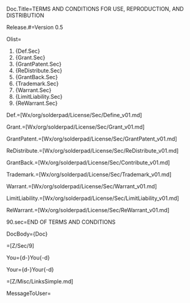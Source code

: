 Doc.Title=TERMS AND CONDITIONS FOR USE, REPRODUCTION, AND DISTRIBUTION

Release.#=Version 0.5

Olist=<ol><li>{Def.Sec}<li>{Grant.Sec}<li>{GrantPatent.Sec}<li>{ReDistribute.Sec}<li>{GrantBack.Sec}<li>{Trademark.Sec}<li>{Warrant.Sec}<li>{LimitLiability.Sec}<li>{ReWarrant.Sec}</ol>

Def.=[Wx/org/solderpad/License/Sec/Define_v01.md]

Grant.=[Wx/org/solderpad/License/Sec/Grant_v01.md]

GrantPatent.=[Wx/org/solderpad/License/Sec/GrantPatent_v01.md]

ReDistribute.=[Wx/org/solderpad/License/Sec/ReDistribute_v01.md]

GrantBack.=[Wx/org/solderpad/License/Sec/Contribute_v01.md]

Trademark.=[Wx/org/solderpad/License/Sec/Trademark_v01.md]

Warrant.=[Wx/org/solderpad/License/Sec/Warrant_v01.md]

LimitLiability.=[Wx/org/solderpad/License/Sec/LimitLiability_v01.md]

ReWarrant.=[Wx/org/solderpad/License/Sec/ReWarrant_v01.md]

90.sec=END OF TERMS AND CONDITIONS

DocBody={Doc}

=[Z/Sec/9]

You={d-}You{-d}

Your={d-}Your{-d}

=[Z/Misc/LinksSimple.md]

MessageToUser=</u>
